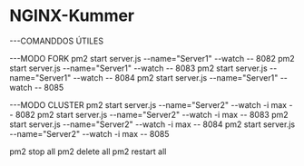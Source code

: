 # NGINX-Kummer
---COMANDDOS ÚTILES


---MODO FORK
pm2 start server.js --name="Server1" --watch -- 8082
pm2 start server.js --name="Server1" --watch -- 8083
pm2 start server.js --name="Server1" --watch -- 8084
pm2 start server.js --name="Server1" --watch -- 8085

---MODO CLUSTER
pm2 start server.js --name="Server2" --watch -i max -- 8082
pm2 start server.js --name="Server2" --watch -i max -- 8083
pm2 start server.js --name="Server2" --watch -i max -- 8084
pm2 start server.js --name="Server2" --watch -i max -- 8085


pm2 stop all
pm2 delete all
pm2 restart all




